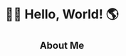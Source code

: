 <div>
    <h1 align="center">
        👋🏻 Hello, World! 🌎
    </h1>
    <h2 align="center">
        About Me
    </h2>
</div>

